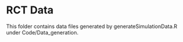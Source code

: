 
# RCT Data

This folder contains data files generated by generateSimulationData.R under Code/Data_generation.
